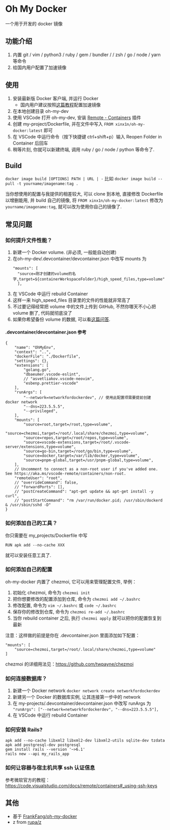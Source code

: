# Oh My Docker

一个用于开发的 docker 镜像

## 功能介绍

1. 内置 git / vim / python3 / ruby / gem / bundler /  / zsh / go / node / yarn 等命令
2. 给国内用户配置了加速镜像

## 使用

1. 安装最新版 Docker 客户端, 并运行 Docker
    - 国内用户建议按照[这篇教程](https://www.runoob.com/docker/docker-mirror-acceleration.html)配置加速镜像
2. 在本地创建目录 oh-my-dev
3. 使用 VSCode 打开 oh-my-dev, 安装 [Remote - Containers](https://marketplace.visualstudio.com/items?itemName=ms-vscode-remote.remote-containers) 插件
4. 创建 my-project/Dockerfile, 并在文件中写入 `FROM xinx1n/oh-my-docker:latest` 即可
5. 在 VSCode 中运行命令（按下快捷键 ctrl+shift+p）输入 Reopen Folder in Container 后回车
6. 稍等片刻, 你就可以新建终端, 调用 ruby / go / node  / python 等命令了.

## Build  

`docker image build [OPTIONS] PATH | URL | -` 比如 `docker image build --pull -t yourname/imagename:tag .`

当你想使用的配置与我提供的相差较大, 可以 clone 到本地, 直接修改 Dockerfile 以增删能用, 并 build 自己的镜像, 将 `FROM xinx1n/oh-my-docker:latest` 修改为 `yourname/imagename:tag`, 就可以改为使用你自己的镜像了.

## 常见问题

### 如何提升文件性能？

1. 新建一个 Docker volume. (非必须, 一般能自动创建)
2. 在oh-my-dev/.devcontainer/devcontainer.json 中改写 mounts 为
    ```
    "mounts": [
      "source=刚才创建的volume的名字,target=${containerWorkspaceFolder}/high_speed_files,type=volume"
	  ],
    ```
3. 在 VSCode 中运行 rebuild Container
4. 这样一来 high_speed_files 目录里的文件的性能就非常高了
5. 不过要记得经常把 volume 中的文件上传到 GitHub, 不然你哪天不小心把 volume 删了, 代码就彻底没了 
6. 如果你希望备份 volume 的数据, 可以看[这篇问答](https://stackoverflow.com/questions/26331651/how-can-i-backup-a-docker-container-with-its-data-volumes).

#### .devcontainer/devcontainer.json 参考

```
{
	"name": "OhMyEnv",
	"context": "..",
	"dockerFile": "./Dockerfile",
	"settings": {},
	"extensions": [
		"golang.go",
		"dbaeumer.vscode-eslint",
		// "asvetliakov.vscode-neovim",
		"esbenp.prettier-vscode"
	],
	"runArgs": [
		"--network=networkfordockerdev", // 使用此配置项需要提前创建 docker network
		"--dns=223.5.5.5",
		"--privileged",
	],
	"mounts": [
		"source=root,target=/root,type=volume",
		"source=chezmoi,target=/root/.local/share/chezmoi,type=volume",
		"source=repos,target=/root/repos,type=volume",
		"source=vscode-extensions,target=/root/.vscode-server/extensions,type=volume",
		"source=go-bin,target=/root/go/bin,type=volume",
		"source=docker,target=/var/lib/docker,type=volume",
		"source=pnpm-global,target=/usr/pnpm-global,type=volume",
	],
	// Uncomment to connect as a non-root user if you've added one. See https://aka.ms/vscode-remote/containers/non-root.
	"remoteUser": "root",
	// "overrideCommand": false,
	// "forwardPorts": [],
	// "postCreateCommand": "apt-get update && apt-get install -y curl",
	// "postStartCommand": "rm /var/run/docker.pid; /usr/sbin/dockerd & /usr/sbin/sshd -D"
}
```

### 如何添加自己的工具？

你只需要在 my_projects/Dockerfile 中写 

```
RUN apk add --no-cache XXX
```

就可以安装任意工具了.

### 如何添加自己的配置

oh-my-docker 内置了 chezmoi, 它可以用来管理配置文件, 举例：

1. 初始化 chezmoi, 命令为 `chezmoi init`
2. 把你想要修改的配置添加到仓库, 命令为 `chezmoi add ~/.bashrc`
3. 修改配置, 命令为 `vim ~/.bashrc` 或 `code ~/.bashrc`
4. 保存你的修改到仓库, 命令为 `chezmoi re-add ~/.bashrc`
5. 当你 rebuild container 之后, 执行 `chezmoi apply` 就可以把你的配置恢复到最新

注意：这样做的前提是你在 .devcontainer.json 里面添加如下配置：

```
"mounts": [
	"source=chezmoi,target=/root/.local/share/chezmoi,type=volume"
]
```

chezmoi 的详细用法见：https://github.com/twpayne/chezmoi


### 如何连接数据库？

1. 新建一个 Docker network  `docker network create networkfordockerdev`
2. 新建另一个 Docker 的数据库实例, 让其连接第一步中的 network
3. 在 my-projects/.devcontainer/devcontainer.json 中改写 runArgs 为 `"runArgs": ["--network=networkfordockerdev", "--dns=223.5.5.5"],`
4. 在 VSCode 中运行 rebuild Container



### 如何安装 Rails?

```
apk add --no-cache libxml2 libxml2-dev libxml2-utils sqlite-dev tzdata
apk add postgresql-dev postgresql
gem install rails --version '~>6.1'
rails new --api my_rails_app
```

### 如何让容器与宿主机共享 ssh 认证信息

参考微软官方的教程：https://code.visualstudio.com/docs/remote/containers#_using-ssh-keys

## 其他

- 基于 [FrankFang/oh-my-docker](https://github.com/FrankFang/oh-my-docker)
- z from [rupa/z](https://github.com/rupa/z)